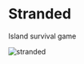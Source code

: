 # Stranded
Island survival game

![stranded](https://user-images.githubusercontent.com/60736526/97110706-01df6a80-16db-11eb-8b2f-a78e9d601022.jpg)

